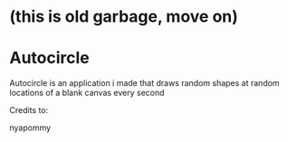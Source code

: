 # (this is old garbage, move on)

# Autocircle 
Autocircle is an application i made that draws random shapes at random locations of a blank canvas every second

Credits to:

nyapommy
